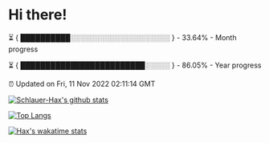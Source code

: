 # Hi there!

⏳ { ██████████░░░░░░░░░░░░░░░░░░░░ } - 33.64% - Month progress

⏳ { █████████████████████████░░░░░ } - 86.05% - Year progress

⏰ Updated on Fri, 11 Nov 2022 02:11:14 GMT


[![Schlauer-Hax's github stats](https://github-readme-stats.vercel.app/api?username=Schlauer-Hax&show_icons=true&theme=dark&count_private=true)](https://github.com/Schlauer-Hax)


[![Top Langs](https://github-readme-stats.vercel.app/api/top-langs/?username=Schlauer-Hax&layout=compact&theme=dark)](https://github.com/Schlauer-Hax?tab=repositories)


[![Hax's wakatime stats](https://github-readme-stats.vercel.app/api/wakatime?username=Hax&theme=dark)](https://wakatime.com/@Hax)

